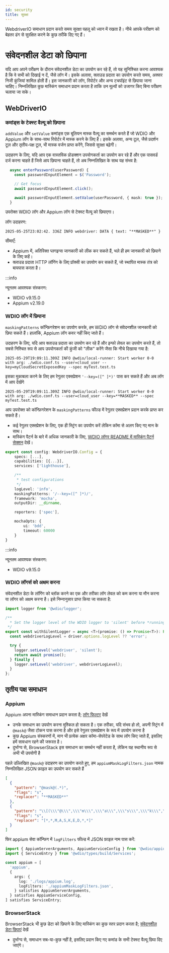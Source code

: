 ```yaml
---
id: security
title: सुरक्षा
---
```


WebdriverIO समाधान प्रदान करते समय सुरक्षा पहलू को ध्यान में रखता है। नीचे आपके परीक्षण को बेहतर ढंग से सुरक्षित करने के कुछ तरीके दिए गए हैं।

# संवेदनशील डेटा को छिपाना

यदि आप अपने परीक्षण के दौरान संवेदनशील डेटा का उपयोग कर रहे हैं, तो यह सुनिश्चित करना आवश्यक है कि वे सभी को दिखाई न दें, जैसे लॉग में। इसके अलावा, क्लाउड प्रदाता का उपयोग करते समय, अक्सर निजी कुंजियां शामिल होती हैं। इस जानकारी को लॉग, रिपोर्टर और अन्य टचपॉइंट से छिपाया जाना चाहिए। निम्नलिखित कुछ मास्किंग समाधान प्रदान करता है ताकि उन मूल्यों को उजागर किए बिना परीक्षण चलाया जा सके।

## WebDriverIO

### कमांड्स के टेक्स्ट वैल्यू को छिपाना

`addValue` और `setValue` कमांड्स एक बूलियन मास्क वैल्यू का समर्थन करते हैं जो WDIO और Appium लॉग के साथ-साथ रिपोर्टर में मास्क करने के लिए है। इसके अलावा, अन्य टूल, जैसे प्रदर्शन टूल और तृतीय-पक्ष टूल, भी मास्क वर्जन प्राप्त करेंगे, जिससे सुरक्षा बढ़ेगी।

उदाहरण के लिए, यदि आप एक वास्तविक प्रोडक्शन उपयोगकर्ता का उपयोग कर रहे हैं और एक पासवर्ड दर्ज करना चाहते हैं जिसे आप छिपाना चाहते हैं, तो अब निम्नलिखित के साथ यह संभव है:

```ts
  async enterPassword(userPassword) {
    const passwordInputElement = $('Password');

    // Get focus
    await passwordInputElement.click();

    await passwordInputElement.setValue(userPassword, { mask: true });
  }
```

उपरोक्त WDIO लॉग और Appium लॉग से टेक्स्ट वैल्यू को छिपाएगा।

लॉग उदाहरण:
```text
2025-05-25T23:02:42. 336Z INFO webdriver: DATA { text: "**MASKED**" }
```

सीमाएँ:
  - Appium में, अतिरिक्त प्लगइन्स जानकारी को लीक कर सकते हैं, भले ही हम जानकारी को छिपाने के लिए कहें।
  - क्लाउड प्रदाता HTTP लॉगिंग के लिए प्रॉक्सी का उपयोग कर सकते हैं, जो स्थापित मास्क तंत्र को बायपास करता है।

:::info

न्यूनतम आवश्यक संस्करण:
 - WDIO v9.15.0
 - Appium v2.19.0

### WDIO लॉग में छिपाना

`maskingPatterns` कॉन्फ़िगरेशन का उपयोग करके, हम WDIO लॉग से संवेदनशील जानकारी को छिपा सकते हैं। हालांकि, Appium लॉग कवर नहीं किए जाते हैं।

उदाहरण के लिए, यदि आप क्लाउड प्रदाता का उपयोग कर रहे हैं और इन्फो लेवल का उपयोग करते हैं, तो सबसे निश्चित रूप से आप उपयोगकर्ता की कुंजी को "लीक" करेंगे जैसा कि नीचे दिखाया गया है:

```text
2025-05-29T19:09:11.309Z INFO @wdio/local-runner: Start worker 0-0 with arg: ./wdio.conf.ts --user=cloud_user --key=myCloudSecretExposedKey --spec myTest.test.ts
```

इसका मुकाबला करने के लिए हम रेगुलर एक्सप्रेशन `'--key=([^ ]*)'` पास कर सकते हैं और अब लॉग में आप देखेंगे 

```text
2025-05-29T19:09:11.309Z INFO @wdio/local-runner: Start worker 0-0 with arg: ./wdio.conf.ts --user=cloud_user --key=**MASKED** --spec myTest.test.ts
```

आप उपरोक्त को कॉन्फ़िगरेशन के `maskingPatterns` फील्ड में रेगुलर एक्सप्रेशन प्रदान करके प्राप्त कर सकते हैं।
  - कई रेगुलर एक्सप्रेशन के लिए, एक ही स्ट्रिंग का उपयोग करें लेकिन कॉमा से अलग किए गए मान के साथ।
  - मास्किंग पैटर्न के बारे में अधिक जानकारी के लिए, [WDIO लॉगर README में मास्किंग पैटर्न सेक्शन](https://github.com/webdriverio/webdriverio/blob/main/packages/wdio-logger/README.md#masking-patterns) देखें।

```ts
export const config: WebdriverIO.Config = {
    specs: [...],
    capabilities: [{...}],
    services: ['lighthouse'],

    /**
     * test configurations
     */
    logLevel: 'info',
    maskingPatterns: '/--key=([^ ]*)/',
    framework: 'mocha',
    outputDir: __dirname,

    reporters: ['spec'],

    mochaOpts: {
        ui: 'bdd',
        timeout: 60000
    }
}
```

:::info

न्यूनतम आवश्यक संस्करण:
 - WDIO v9.15.0

### WDIO लॉगर्स को अक्षम करना

संवेदनशील डेटा के लॉगिंग को ब्लॉक करने का एक और तरीका लॉग लेवल को कम करना या मौन करना या लॉगर को अक्षम करना है।
इसे निम्नानुसार प्राप्त किया जा सकता है:

```ts
import logger from '@wdio/logger';

/**
  * Set the logger level of the WDIO logger to 'silent' before *running a promise, which helps hide sensitive information in the logs.
 */
export const withSilentLogger = async <T>(promise: () => Promise<T>): Promise<T> => {
  const webdriverLogLevel = driver.options.logLevel ?? 'error';

  try {
    logger.setLevel('webdriver', 'silent');
    return await promise();
  } finally {
    logger.setLevel('webdriver', webdriverLogLevel);
  }
};
```

## तृतीय पक्ष समाधान

### Appium
Appium अपना मास्किंग समाधान प्रदान करता है; [लॉग फिल्टर](https://appium.io/docs/en/latest/guides/log-filters/) देखें
 - उनके समाधान का उपयोग करना मुश्किल हो सकता है। एक तरीका, यदि संभव हो तो, अपनी स्ट्रिंग में `@mask@` जैसा टोकन पास करना है और इसे रेगुलर एक्सप्रेशन के रूप में उपयोग करना है
 - कुछ Appium संस्करणों में, मान भी प्रत्येक अक्षर कॉमा-सेपरेटेड के साथ लॉग किए जाते हैं, इसलिए हमें सावधान रहने की जरूरत है।
 - दुर्भाग्य से, BrowserStack इस समाधान का समर्थन नहीं करता है, लेकिन यह स्थानीय रूप से अभी भी उपयोगी है
 
पहले उल्लिखित `@mask@` उदाहरण का उपयोग करते हुए, हम `appiumMaskLogFilters.json` नामक निम्नलिखित JSON फ़ाइल का उपयोग कर सकते हैं
```json
[
  {
    "pattern": "@mask@(.*)",
    "flags": "s",
    "replacer": "**MASKED**"
  },
  {
    "pattern": "\\[(\\\"@\\\",\\\"m\\\",\\\"a\\\",\\\"s\\\",\\\"k\\\",\\\"@\\\",\\S+)\\]",
    "flags": "s",
    "replacer": "[*,*,M,A,S,K,E,D,*,*]"
  }
]
```

फिर appium सेवा कॉन्फिग में `logFilters` फील्ड में JSON फ़ाइल नाम पास करें:
```ts
import { AppiumServerArguments, AppiumServiceConfig } from '@wdio/appium-service';
import { ServiceEntry } from '@wdio/types/build/Services';

const appium = [
  'appium',
  {
    args: {
      log: './logs/appium.log',
      logFilters: './appiumMaskLogFilters.json',
    } satisfies AppiumServerArguments,
  } satisfies AppiumServiceConfig,
] satisfies ServiceEntry;
```

### BrowserStack

BrowserStack भी कुछ डेटा को छिपाने के लिए मास्किंग का कुछ स्तर प्रदान करता है; [संवेदनशील डेटा छिपाएं](https://www.browserstack.com/docs/automate/selenium/hide-sensitive-data) देखें
 - दुर्भाग्य से, समाधान सब-या-कुछ नहीं है, इसलिए प्रदान किए गए कमांड के सभी टेक्स्ट वैल्यू छिपा दिए जाएंगे।